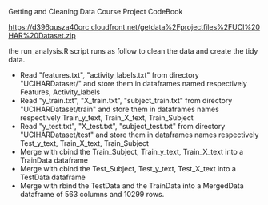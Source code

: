 Getting and Cleaning Data Course Project CodeBook

https://d396qusza40orc.cloudfront.net/getdata%2Fprojectfiles%2FUCI%20HAR%20Dataset.zip

the run_analysis.R script runs as follow to clean the data and create the tidy data.
+ Read "features.txt", "activity_labels.txt" from directory "UCIHARDataset/" and store them in dataframes named respectively Features, Activity_labels 
+ Read "y_train.txt", "X_train.txt", "subject_train.txt" from directory "UCIHARDataset/train" and store them in dataframes names respectively Train_y_text, Train_X_text, Train_Subject
+ Read "y_test.txt", "X_test.txt", "subject_test.txt" from directory "UCIHARDataset/test" and store them in dataframes names respectively Test_y_text, Train_X_text, Train_Subject
+ Merge with cbind the Train_Subject, Train_y_text, Train_X_text  into a TrainData dataframe
+ Merge with cbind the Test_Subject, Test_y_text, Test_X_text  into a TestData dataframe
+ Merge with rbind the TestData and the TrainData into a MergedData dataframe of 563 columns and 10299 rows.

